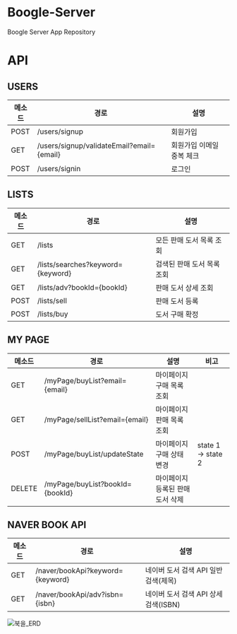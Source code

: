 # Boogle-Server
Boogle Server App Repository

# API

## USERS

| 메소드 | 경로                                      | 설명                      |
| ------ | ----------------------------------------- | ------------------------- |
| POST   | /users/signup                             | 회원가입                  |
| GET    | /users/signup/validateEmail?email={email} | 회원가입 이메일 중복 체크 |
| POST   | /users/signin                             | 로그인                    |

## LISTS

| 메소드 | 경로                              | 설명                       |
| ------ | --------------------------------- | -------------------------- |
| GET    | /lists                            | 모든 판매 도서 목록 조회   |
| GET    | /lists/searches?keyword={keyword} | 검색된 판매 도서 목록 조회 |
| GET    | /lists/adv?bookId={bookId}        | 판매 도서 상세 조회        |
| POST   | /lists/sell                       | 판매 도서 등록             |
| POST   | /lists/buy                        | 도서 구매 확정             |

## MY PAGE

| 메소드 | 경로                            | 설명                             | 비고               |
| ------ | ------------------------------- | -------------------------------- | ------------------ |
| GET    | /myPage/buyList?email={email}   | 마이페이지 구매 목록 조회        |                    |
| GET    | /myPage/sellList?email={email}  | 마이페이지 판매 목록 조회        |                    |
| POST   | /myPage/buyList/updateState     | 마이페이지 구매 상태 변경        | state 1 -> state 2 |
| DELETE | /myPage/buyList?bookId={bookId} | 마이페이지 등록된 판매 도서 삭제 |                    |

## NAVER BOOK API

| 메소드 | 경로                             | 설명                                 |
| ------ | -------------------------------- | ------------------------------------ |
| GET    | /naver/bookApi?keyword={keyword} | 네이버 도서 검색 API 일반 검색(제목) |
| GET    | /naver/bookApi/adv?isbn={isbn}   | 네이버 도서 검색 API 상세 검색(ISBN) |

![북을_ERD](https://user-images.githubusercontent.com/23696493/64671045-2742f200-d4a2-11e9-863e-014acd1bde87.png)

